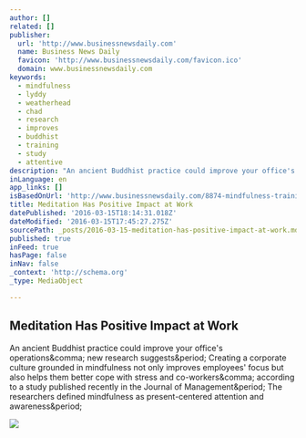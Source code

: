 ```yaml
---
author: []
related: []
publisher:
  url: 'http://www.businessnewsdaily.com'
  name: Business News Daily
  favicon: 'http://www.businessnewsdaily.com/favicon.ico'
  domain: www.businessnewsdaily.com
keywords:
  - mindfulness
  - lyddy
  - weatherhead
  - chad
  - research
  - improves
  - buddhist
  - training
  - study
  - attentive
description: "An ancient Buddhist practice could improve your office's operations, new research suggests. Creating a corporate culture grounded in mindfulness not only improves employees' focus but also helps them better cope with stress and co-workers, according to a study published recently in the Journal of Management. The researchers defined mindfulness as present-centered attention and awareness."
inLanguage: en
app_links: []
isBasedOnUrl: 'http://www.businessnewsdaily.com/8874-mindfulness-training-benefits.html'
title: Meditation Has Positive Impact at Work
datePublished: '2016-03-15T18:14:31.018Z'
dateModified: '2016-03-15T17:45:27.275Z'
sourcePath: _posts/2016-03-15-meditation-has-positive-impact-at-work.md
published: true
inFeed: true
hasPage: false
inNav: false
_context: 'http://schema.org'
_type: MediaObject

---
```

<article style=""><h1>Meditation Has Positive Impact at Work</h1><p>An ancient Buddhist practice could improve your office's operations&amp;comma; new research suggests&amp;period; Creating a corporate culture grounded in mindfulness not only improves employees' focus but also helps them better cope with stress and co-workers&amp;comma; according to a study published recently in the Journal of Management&amp;period; The researchers defined mindfulness as present-centered attention and awareness&amp;period;</p><img src="http://www.businessnewsdaily.com/images/i/000/010/935/original/MeditationPressmaster.jpg?1457722256" /></article>